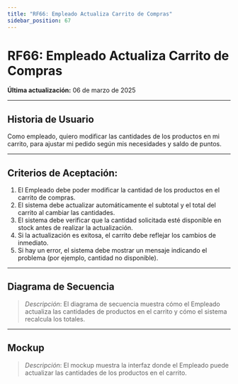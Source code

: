 ```yaml
---
title: "RF66: Empleado Actualiza Carrito de Compras"  
sidebar_position: 67
---
```


# RF66: Empleado Actualiza Carrito de Compras  

**Última actualización:** 06 de marzo de 2025  

---

## Historia de Usuario  

Como empleado, quiero modificar las cantidades de los productos en mi carrito, para ajustar mi pedido según mis necesidades y saldo de puntos.

---

## **Criterios de Aceptación:**  

1. El Empleado debe poder modificar la cantidad de los productos en el carrito de compras.  
2. El sistema debe actualizar automáticamente el subtotal y el total del carrito al cambiar las cantidades.  
3. El sistema debe verificar que la cantidad solicitada esté disponible en stock antes de realizar la actualización.  
4. Si la actualización es exitosa, el carrito debe reflejar los cambios de inmediato.  
5. Si hay un error, el sistema debe mostrar un mensaje indicando el problema (por ejemplo, cantidad no disponible).  

---

## **Diagrama de Secuencia**  

> *Descripción*: El diagrama de secuencia muestra cómo el Empleado actualiza las cantidades de productos en el carrito y cómo el sistema recalcula los totales.  

---

## **Mockup**  

> *Descripción*: El mockup muestra la interfaz donde el Empleado puede actualizar las cantidades de los productos en el carrito.  
